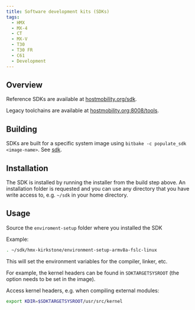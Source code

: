```yaml
---
title: Software development kits (SDKs)
tags:
  - HMX
  - MX-4
  - CT
  - MX-V
  - T30
  - T30 FR
  - C61
  - Development
---
```


## Overview

Reference SDKs are available at 
[hostmobility.org/sdk](https://hostmobility.org/sdk). 

Legacy toolchains are available at [hostmobility.org:8008/tools](http://hostmobility.org:8008/tools/).

## Building

SDKs are built for a specific system image using `bitbake -c populate_sdk <image-name>`. See [sdk](sdk.md).

## Installation

The SDK is installed by running the installer from the build step above. An installation folder is requested and you can use any directory that you have write access to, e.g. `~/sdk` in your home directory.

## Usage

Source the `enviroment-setup` folder where you installed the SDK

Example:
```bash
. ~/sdk/hmx-kirkstone/environment-setup-armv8a-fslc-linux 
```

This will set the environment variables for the compiler, linker, etc.

For example, the kernel headers can be found in `SDKTARGETSYSROOT` (the option needs to be set in the image).

Access kernel headers, e.g. when compiling external modules:
```bash
export KDIR=$SDKTARGETSYSROOT/usr/src/kernel
```

